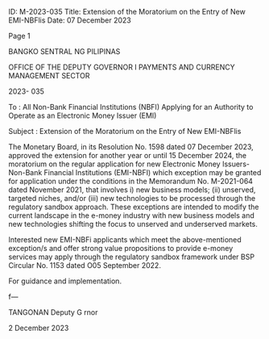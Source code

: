 ID: M-2023-035
Title: Extension of the Moratorium on the Entry of New EMI-NBFlis
Date: 07 December 2023

Page 1

BANGKO SENTRAL NG PILIPINAS

OFFICE OF THE DEPUTY GOVERNOR I PAYMENTS AND CURRENCY MANAGEMENT SECTOR

2023- 035

To : All Non-Bank Financial Institutions (NBFI) Applying for an Authority to Operate as an Electronic Money Issuer (EMI)

Subject : Extension of the Moratorium on the Entry of New EMI-NBFlis

The Monetary Board, in its Resolution No. 1598 dated 07 December 2023, approved the extension for another year or until 15 December 2024, the moratorium on the regular application for new Electronic Money Issuers-Non-Bank Financial Institutions (EMI-NBFI) which exception may be granted for application under the conditions in the Memorandum No. M-2021-064 dated November 2021, that involves i) new business models; (ii) unserved, targeted niches, and/or (iii) new technologies to be processed through the regulatory sandbox approach. These exceptions are intended to modify the current landscape in the e-money industry with new business models and new technologies shifting the focus to unserved and underserved markets.

Interested new EMI-NBFi applicants which meet the above-mentioned exception/s and offer strong value propositions to provide e-money services may apply through the regulatory sandbox framework under BSP Circular No. 1153 dated O05 September 2022.

For guidance and implementation.

f—

TANGONAN Deputy G rnor

2 December 2023
